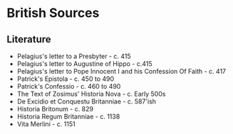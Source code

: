 # British Sources

## Literature

* Pelagius's  letter to a Presbyter - c. 415
* Pelagius's  letter to Augustine of Hippo - c.415
* Pelagius's letter  to Pope Innocent I and his  Confession Of Faith - c. 417
* Patrick's Epistola - c. 450 to 490
* Patrick's Confessio - c. 460 to 490
* The Text of Zosimus' Historia Nova - c. Early 500s
* De Excidio et Conquestu Britanniae - c. 587'ish
* Historia Britonum - c. 829
* Historia Regum Britanniae - c. 1138
* Vita Merlini - c. 1151

